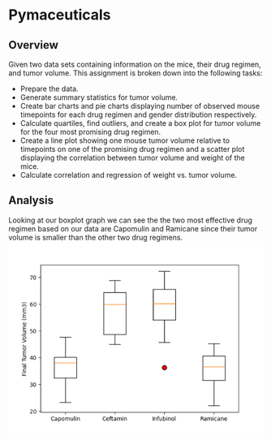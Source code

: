 # Pymaceuticals

## Overview
Given two data sets containing information on the mice, their drug regimen, and tumor volume. 
This assignment is broken down into the following tasks:
- Prepare the data.
- Generate summary statistics for tumor volume.
- Create bar charts and pie charts displaying number of observed mouse timepoints for each drug regimen
and gender distribution respectively.
- Calculate quartiles, find outliers, and create a box plot for tumor volume for the four most promising drug regimen.
- Create a line plot showing one mouse tumor volume relative to timepoints on one of the promising
drug regimen and a scatter plot displaying the correlation between tumor volume and weight of the mice.
- Calculate correlation and regression of weight vs. tumor volume.

## Analysis
Looking at our boxplot graph we can see the the two most effective drug regimen based on our data are Capomulin and Ramicane since their tumor volume is smaller
than the other two drug regimens.
![Image of Boxplot for the four promising drug regimens](https://github.com/elgnol/Pymaceuticals/blob/main/images/box_plot.png)



